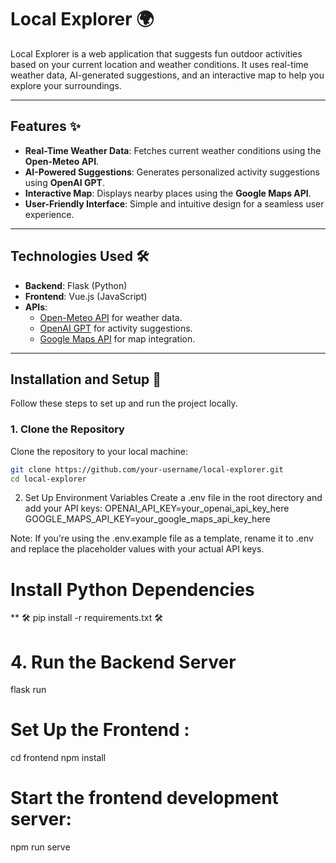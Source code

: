 # Local Explorer 🌍

Local Explorer is a web application that suggests fun outdoor activities based on your current location and weather conditions. It uses real-time weather data, AI-generated suggestions, and an interactive map to help you explore your surroundings.

---

## Features ✨

- **Real-Time Weather Data**: Fetches current weather conditions using the **Open-Meteo API**.
- **AI-Powered Suggestions**: Generates personalized activity suggestions using **OpenAI GPT**.
- **Interactive Map**: Displays nearby places using the **Google Maps API**.
- **User-Friendly Interface**: Simple and intuitive design for a seamless user experience.

---

## Technologies Used 🛠️

- **Backend**: Flask (Python)
- **Frontend**: Vue.js (JavaScript)
- **APIs**:
  - [Open-Meteo API](https://open-meteo.com/) for weather data.
  - [OpenAI GPT](https://platform.openai.com/) for activity suggestions.
  - [Google Maps API](https://developers.google.com/maps) for map integration.

---

## Installation and Setup 🚀

Follow these steps to set up and run the project locally.

### 1. Clone the Repository
Clone the repository to your local machine:
```bash
git clone https://github.com/your-username/local-explorer.git
cd local-explorer
```
2. Set Up Environment Variables
Create a .env file in the root directory and add your API keys:
OPENAI_API_KEY=your_openai_api_key_here
GOOGLE_MAPS_API_KEY=your_google_maps_api_key_here

Note: If you're using the .env.example file as a template, rename it to .env and replace the placeholder values with your actual API keys.


# Install Python Dependencies
**
🛠️ pip install -r requirements.txt 🛠️

# 4. Run the Backend Server
flask run

# Set Up the Frontend :
cd frontend
npm install

# Start the frontend development server:
npm run serve
